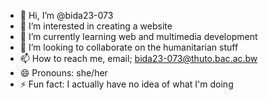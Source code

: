 - 👋 Hi, I’m @bida23-073
- 👀 I’m interested in creating a website
- 🌱 I’m currently learning web and multimedia development
- 💞️ I’m looking to collaborate on the humanitarian stuff
- 📫 How to reach me, email; bida23-073@thuto.bac.ac.bw
- 😄 Pronouns: she/her
- ⚡ Fun fact: I actually have no idea of what I'm doing

<!---
bida23-073/bida23-073 is a ✨ special ✨ repository because its `README.md` (this file) appears on your GitHub profile.
You can click the Preview link to take a look at your changes.
--->
